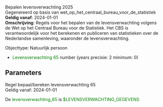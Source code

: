 Bepalen levensverwachting 2025 \
Gegenereerd op basis van wet_op_het_centraal_bureau_voor_de_statistiek \
**Geldig vanaf**: 2024-01-01 \
**Omschrijving**: Regels voor het bepalen van de levensverwachting volgens de Wet op het Centraal Bureau voor de Statistiek. Het CBS is verantwoordelijk voor het berekenen en publiceren van statistieken over de Nederlandse samenleving, waaronder de levensverwachting.


Objecttype: Natuurlijk persoon
- <span style="color:green">Levensverwachting 65</span> number (years precisie: 2 minimum: 0)

## Parameters ##


Regel bepaal/bereken levensverwachting 65 \
Geldig vanaf: 2024-01-01

De <span style="color: green">levensverwachting_65</span> is
<span style="color:green">$LEVENSVERWACHTING_GEGEVENS</span>
